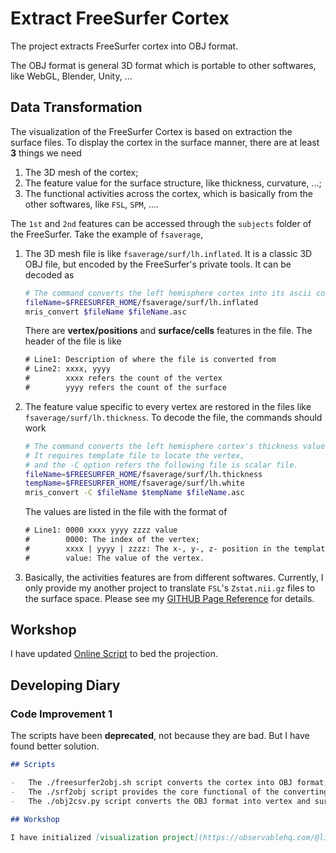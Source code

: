 # Extract FreeSurfer Cortex

The project extracts FreeSurfer cortex into OBJ format.

The OBJ format is general 3D format which is portable to other softwares,
like WebGL, Blender, Unity, ...

## Data Transformation

The visualization of the FreeSurfer Cortex is based on extraction the surface files.
To display the cortex in the surface manner,
there are at least **3** things we need

1. The 3D mesh of the cortex;
2. The feature value for the surface structure, like thickness, curvature, ...;
3. The functional activities across the cortex, which is basically from the other softwares, like `FSL`, `SPM`, ....

The `1st` and `2nd` features can be accessed through the `subjects` folder of the FreeSurfer.
Take the example of `fsaverage`,

1. The 3D mesh file is like `fsaverage/surf/lh.inflated`.
   It is a classic 3D OBJ file, but encoded by the FreeSurfer's private tools.
   It can be decoded as

   ```sh
   # The command converts the left hemisphere cortex into its ascii coded file
   fileName=$FREESURFER_HOME/fsaverage/surf/lh.inflated
   mris_convert $fileName $fileName.asc
   ```

   There are **vertex/positions** and **surface/cells** features in the file.
   The header of the file is like
   ```txt
   # Line1: Description of where the file is converted from
   # Line2: xxxx, yyyy
   #        xxxx refers the count of the vertex
   #        yyyy refers the count of the surface
   ```

2. The feature value specific to every vertex are restored in the files like `fsaverage/surf/lh.thickness`.
   To decode the file, the commands should work

   ```sh
   # The command converts the left hemisphere cortex's thickness values into ascii coded file
   # It requires template file to locate the vertex,
   # and the -C option refers the following file is scalar file.
   fileName=$FREESURFER_HOME/fsaverage/surf/lh.thickness
   tempName=$FREESURFER_HOME/fsaverage/surf/lh.white
   mris_convert -C $fileName $tempName $fileName.asc
   ```

   The values are listed in the file with the format of
   ```txt
   # Line1: 0000 xxxx yyyy zzzz value
   #        0000: The index of the vertex;
   #        xxxx | yyyy | zzzz: The x-, y-, z- position in the template file
   #        value: The value of the vertex.
   ```

3. Basically, the activities features are from different softwares.
   Currently, I only provide my another project to translate `FSL`'s `Zstat.nii.gz` files to the surface space.
   Please see my [GITHUB Page Reference](https://github.com/listenzcc/freesurferAnalysisScripts "GITHUB Page Reference") for details.

## Workshop

I have updated [Online Script](https://observablehq.com/@listenzcc/fsaverage-in-freesurfer "Online Scrip") to bed the projection.

## Developing Diary

### Code Improvement 1
The scripts have been **deprecated**,
not because they are bad.
But I have found better solution.

```md
## Scripts

-   The ./freesurfer2obj.sh script converts the cortex into OBJ format;
-   The ./srf2obj script provides the core functional of the converting;
-   The ./obj2csv.py script converts the OBJ format into vertex and surface files.

## Workshop

I have initialized [visualization project](https://observablehq.com/@listenzcc/free-surfer-cortex "visualization project") to the OBJ files.
```